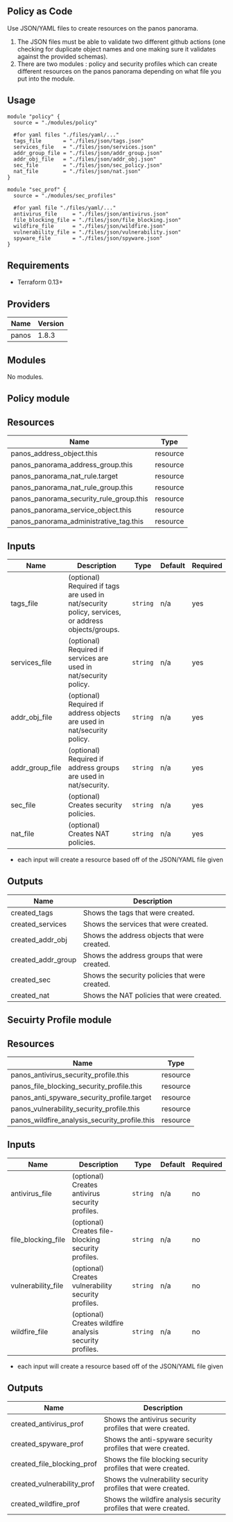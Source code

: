 
Policy as Code
---
Use JSON/YAML files to create resources on the panos panorama.

1) The JSON files must be able to validate two different github actions (one checking for duplicate object names and one making sure it validates against the provided schemas).
2) There are two modules : policy and security profiles which can create different resources on the panos panorama depending on what file you put into the module.

Usage
---
```
module "policy" {
  source = "./modules/policy"

  #for yaml files "./files/yaml/..."
  tags_file       = "./files/json/tags.json"
  services_file   = "./files/json/services.json"
  addr_group_file = "./files/json/addr_group.json"
  addr_obj_file   = "./files/json/addr_obj.json"
  sec_file        = "./files/json/sec_policy.json"
  nat_file        = "./files/json/nat.json"
}

module "sec_prof" {
  source = "./modules/sec_profiles"

  #for yaml file "./files/yaml/..."
  antivirus_file     = "./files/json/antivirus.json"
  file_blocking_file = "./files/json/file_blocking.json"
  wildfire_file      = "./files/json/wildfire.json"
  vulnerability_file = "./files/json/vulnerability.json"
  spyware_file       = "./files/json/spyware.json"
}
```


Requirements
---
* Terraform 0.13+

Providers
---
Name | Version
-----|------
panos | 1.8.3

Modules
---
No modules.

Policy module
---
Resources
---
Name | Type
-----|-----
panos_address_object.this | resource
panos_panorama_address_group.this | resource
panos_panorama_nat_rule.target | resource
panos_panorama_nat_rule_group.this | resource
panos_panorama_security_rule_group.this | resource
panos_panorama_service_object.this | resource
panos_panorama_administrative_tag.this | resource

Inputs
---
Name | Description | Type | Default | Required
-----|-----|-----|-----|-----
tags_file | (optional) Required if tags are used in nat/security policy, services, or address objects/groups. |`string`|n/a|yes
services_file | (optional) Required if services are used in nat/security policy. | `string` | n/a | yes
addr_obj_file | (optional) Required if address objects are used in nat/security policy.|`string`|n/a|yes
addr_group_file | (optional) Required if address groups are used in nat/security.|`string`|n/a|yes
sec_file | (optional) Creates security policies.|`string`|n/a|yes
nat_file | (optional) Creates NAT policies.|`string`|n/a|yes

* each input will create a resource based off of the JSON/YAML file given

Outputs
---
Name | Description
-----|-----
created_tags | Shows the tags that were created.
created_services |Shows the services that were created.
created_addr_obj |Shows the address objects that were created.
created_addr_group |Shows the address groups that were created.
created_sec |Shows the security policies that were created.
created_nat |Shows the NAT policies that were created.


Secuirty Profile module
---
Resources
---
Name | Type
-----|-----
panos_antivirus_security_profile.this | resource
panos_file_blocking_security_profile.this | resource
panos_anti_spyware_security_profile.target | resource
panos_vulnerability_security_profile.this | resource
panos_wildfire_analysis_security_profile.this | resource

Inputs
---
Name | Description | Type | Default | Required
-----|-----|-----|-----|-----
antivirus_file | (optional) Creates antivirus security profiles. |`string`|n/a|no
file_blocking_file | (optional) Creates file-blocking security profiles. | `string` | n/a | no
vulnerability_file | (optional) Creates vulnerability security profiles. |`string`|n/a|no
wildfire_file | (optional) Creates wildfire analysis security profiles. |`string`|n/a|no

* each input will create a resource based off of the JSON/YAML file given

Outputs
---
Name | Description
-----|-----
created_antivirus_prof | Shows the antivirus security profiles that were created.
created_spyware_prof |Shows the anti-spyware security profiles that were created.
created_file_blocking_prof |Shows the file blocking security profiles that were created.
created_vulnerability_prof |Shows the vulnerability security profiles that were created.
created_wildfire_prof |Shows the wildfire analysis security profiles that were created.
